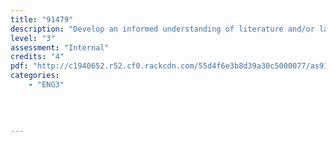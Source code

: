 ```yaml
---
title: "91479"
description: "Develop an informed understanding of literature and/or language using critical texts"
level: "3"
assessment: "Internal"
credits: "4"
pdf: "http://c1940652.r52.cf0.rackcdn.com/55d4f6e3b8d39a30c5000077/as91479.pdf"
categories:
    - "ENG3"
    
    
    
    
---
```

